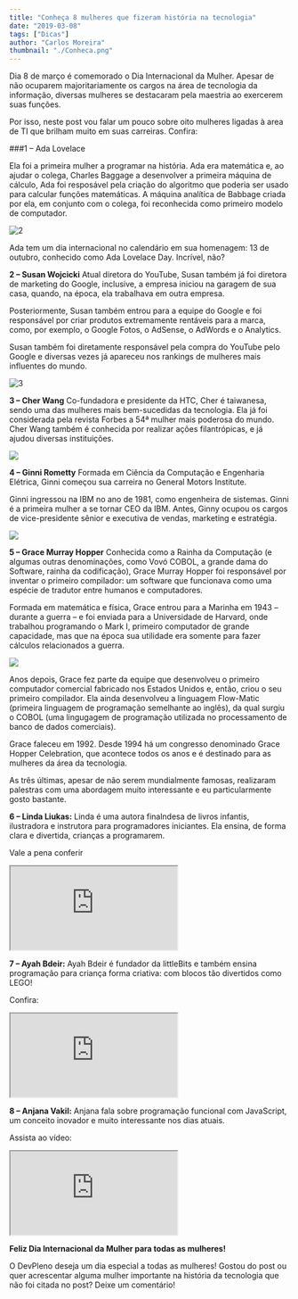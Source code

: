 ```yaml
---
title: "Conheça 8 mulheres que fizeram história na tecnologia"
date: "2019-03-08"
tags: ["Dicas"]
author: "Carlos Moreira"
thumbnail: "./Conheca.png"
---
```



Dia 8 de março é comemorado o Dia Internacional da Mulher. Apesar de não ocuparem majoritariamente os cargos na área de tecnologia da informação, diversas mulheres se destacaram pela maestria ao exercerem suas funções.

Por isso, neste post vou falar um pouco sobre oito mulheres ligadas à area de TI que brilham muito em suas carreiras. Confira:

###1 – Ada Lovelace


Ela foi a primeira mulher a programar na história. Ada era matemática e, ao ajudar o colega, Charles Baggage a desenvolver a primeira máquina de cálculo, Ada foi resposável pela criação do algoritmo que poderia ser usado para calcular funções matemáticas. A máquina analítica de Babbage criada por ela, em conjunto com o colega, foi reconhecida como primeiro modelo de computador.

![2](212fd8c6-7adf-47b8-90ce-c03f11f941a2.jpg)

Ada tem um dia internacional no calendário em sua homenagem: 13 de outubro, conhecido como Ada Lovelace Day. Incrível, não?

**2 – Susan Wojcicki**
Atual diretora do YouTube, Susan também já foi diretora de marketing do Google, inclusive, a empresa iniciou na garagem de sua casa, quando, na época, ela trabalhava em outra empresa.

Posteriormente, Susan também entrou para a equipe do Google e foi responsável por criar produtos extremamente rentáveis para a marca, como, por exemplo, o Google Fotos, o AdSense, o AdWords e o Analytics.

Susan também foi diretamente responsável pela compra do YouTube pelo Google e diversas vezes já apareceu nos rankings de mulheres mais influentes do mundo.

![3](19591545-62c6-4607-bcdb-d8e6dad4730d.jpg)

**3 – Cher Wang**
Co-fundadora e presidente da HTC, Cher é taiwanesa, sendo uma das mulheres mais bem-sucedidas da tecnologia. Ela já foi considerada pela revista Forbes a 54ª mulher mais poderosa do mundo. Cher Wang também é conhecida por realizar ações filantrópicas, e já ajudou diversas instituições.

![](366c35c5-bee4-4f7a-a8f6-9e84dc43235d.jpg)

**4 – Ginni Rometty**
Formada em Ciência da Computação e Engenharia Elétrica, Ginni começou sua carreira no General Motors Institute.

Ginni ingressou na IBM no ano de 1981, como engenheira de sistemas. Ginni é a primeira mulher a se tornar CEO da IBM. Antes, Ginny ocupou os cargos de vice-presidente sênior e executiva de vendas, marketing e estratégia.

![](4bbf7d52-b8c0-4d9e-8b3c-105c022198b7.jpg)

**5 – Grace Murray Hopper**
Conhecida como a Rainha da Computação (e algumas outras denominações, como Vovó COBOL, a grande dama do Software, rainha da codificação), Grace Murray Hopper foi responsável por inventar o primeiro compilador: um software que funcionava como uma espécie de tradutor entre humanos e computadores.

Formada em matemática e física, Grace entrou para a Marinha em 1943 – durante a guerra – e foi enviada para a Universidade de Harvard, onde trabalhou programando o Mark I, primeiro computador de grande capacidade, mas que na época sua utilidade era somente para fazer cálculos relacionados a guerra.

![](483497bd-e9ce-4ead-891b-01d4e890de3c.jpg)

Anos depois, Grace fez parte da equipe que desenvolveu o primeiro computador comercial fabricado nos Estados Unidos e, então, criou o seu primeiro compilador. Ela ainda desenvolveu a linguagem Flow-Matic (primeira linguagem de programação semelhante ao inglês), da qual surgiu o COBOL (uma lingugagem de programação utilizada no processamento de banco de dados comerciais).

Grace faleceu em 1992. Desde 1994 há um congresso denominado Grace Hopper Celebration, que acontece todos os anos e é destinado para as mulheres da área da tecnologia.

As três últimas, apesar de não serem mundialmente famosas, realizaram palestras com uma abordagem muito interessante e eu particularmente gosto bastante.

**6 – Linda Liukas:**
Linda é uma autora finalndesa de livros infantis, ilustradora e instrutora para programadores iniciantes. Ela ensina, de forma clara e divertida, crianças a programarem.

Vale a pena conferir

<div class="embed-responsive embed-responsive-16by9 mb-4">
  <iframe class="embed-responsive-item" src="https://www.youtube.com/embed/-jRREn6ifEQ" allowfullscreen></iframe>
</div>

**7 – Ayah Bdeir:**
Ayah Bdeir é fundador da littleBits e também ensina programação para criança forma criativa: com blocos tão divertidos como LEGO!

Confira:

<div class="embed-responsive embed-responsive-16by9 mb-4">
  <iframe class="embed-responsive-item" src="https://www.youtube.com/embed/YguB-keZ4Tk" allowfullscreen></iframe>
</div>

**8 – Anjana Vakil:**
Anjana fala sobre programação funcional com JavaScript, um conceito inovador e muito interessante nos dias atuais.

Assista ao vídeo:

<div class="embed-responsive embed-responsive-16by9 mb-4">
  <iframe class="embed-responsive-item" src="https://www.youtube.com/embed/e-5obm1G_FY" allowfullscreen></iframe>
</div>

**Feliz Dia Internacional da Mulher para todas as mulheres!**

O DevPleno deseja um dia especial a todas as mulheres! Gostou do post ou quer acrescentar alguma mulher importante na história da tecnologia que não foi citada no post? Deixe um comentário!